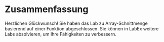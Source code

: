 # Zusammenfassung

Herzlichen Glückwunsch! Sie haben das Lab zu Array-Schnittmenge basierend auf einer Funktion abgeschlossen. Sie können in LabEx weitere Labs absolvieren, um Ihre Fähigkeiten zu verbessern.
